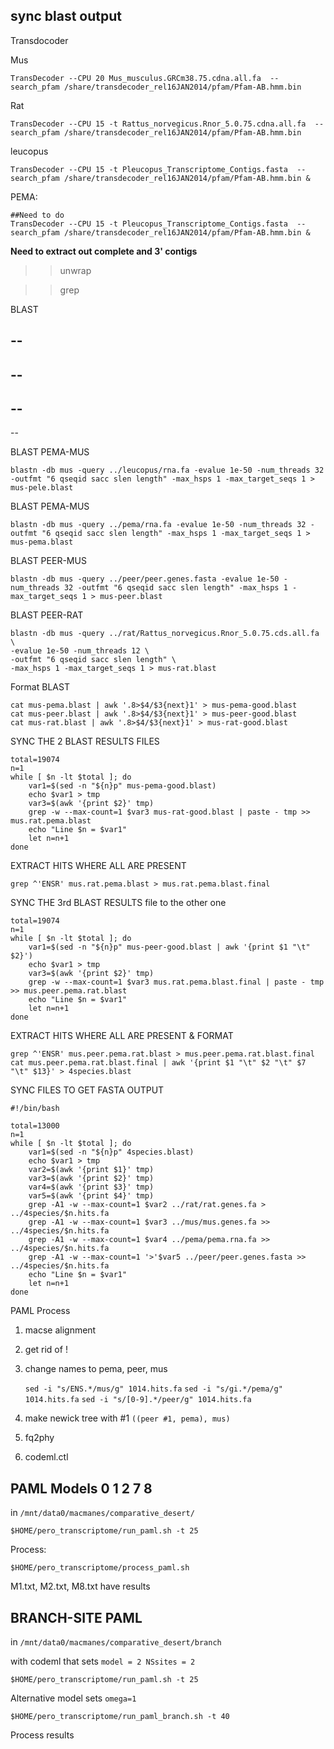 sync blast output
-

Transdocoder

Mus

	TransDecoder --CPU 20 Mus_musculus.GRCm38.75.cdna.all.fa  --search_pfam /share/transdecoder_rel16JAN2014/pfam/Pfam-AB.hmm.bin
Rat

	TransDecoder --CPU 15 -t Rattus_norvegicus.Rnor_5.0.75.cdna.all.fa  --search_pfam /share/transdecoder_rel16JAN2014/pfam/Pfam-AB.hmm.bin
leucopus

	TransDecoder --CPU 15 -t Pleucopus_Transcriptome_Contigs.fasta  --search_pfam /share/transdecoder_rel16JAN2014/pfam/Pfam-AB.hmm.bin &	
PEMA:

	##Need to do
	TransDecoder --CPU 15 -t Pleucopus_Transcriptome_Contigs.fasta  --search_pfam /share/transdecoder_rel16JAN2014/pfam/Pfam-AB.hmm.bin &

**Need to extract out complete and 3' contigs**

>> unwrap

>> grep

BLAST


--
--
--
--
--
--
--

BLAST PEMA-MUS

	blastn -db mus -query ../leucopus/rna.fa -evalue 1e-50 -num_threads 32 -outfmt "6 qseqid sacc slen length" -max_hsps 1 -max_target_seqs 1 > mus-pele.blast


BLAST PEMA-MUS

	blastn -db mus -query ../pema/rna.fa -evalue 1e-50 -num_threads 32 -outfmt "6 qseqid sacc slen length" -max_hsps 1 -max_target_seqs 1 > mus-pema.blast
	
BLAST PEER-MUS

	blastn -db mus -query ../peer/peer.genes.fasta -evalue 1e-50 -num_threads 32 -outfmt "6 qseqid sacc slen length" -max_hsps 1 -max_target_seqs 1 > mus-peer.blast

BLAST PEER-RAT

	blastn -db mus -query ../rat/Rattus_norvegicus.Rnor_5.0.75.cds.all.fa \
	-evalue 1e-50 -num_threads 12 \
	-outfmt "6 qseqid sacc slen length" \
	-max_hsps 1 -max_target_seqs 1 > mus-rat.blast

Format BLAST

	cat mus-pema.blast | awk '.8>$4/$3{next}1' > mus-pema-good.blast
	cat mus-peer.blast | awk '.8>$4/$3{next}1' > mus-peer-good.blast
	cat mus-rat.blast | awk '.8>$4/$3{next}1' > mus-rat-good.blast
	

SYNC THE 2 BLAST RESULTS FILES

	total=19074
	n=1
	while [ $n -lt $total ]; do
		var1=$(sed -n "${n}p" mus-pema-good.blast)
		echo $var1 > tmp
		var3=$(awk '{print $2}' tmp)
		grep -w --max-count=1 $var3 mus-rat-good.blast | paste - tmp >> mus.rat.pema.blast
		echo "Line $n = $var1"
		let n=n+1
	done


EXTRACT HITS WHERE ALL ARE PRESENT

	grep ^'ENSR' mus.rat.pema.blast > mus.rat.pema.blast.final



SYNC THE 3rd BLAST RESULTS file to the other one

	total=19074
	n=1
	while [ $n -lt $total ]; do
		var1=$(sed -n "${n}p" mus-peer-good.blast | awk '{print $1 "\t" $2}')
		echo $var1 > tmp
		var3=$(awk '{print $2}' tmp)
		grep -w --max-count=1 $var3 mus.rat.pema.blast.final | paste - tmp >> mus.peer.pema.rat.blast
		echo "Line $n = $var1"
		let n=n+1
	done





EXTRACT HITS WHERE ALL ARE PRESENT & FORMAT

	grep ^'ENSR' mus.peer.pema.rat.blast > mus.peer.pema.rat.blast.final
	cat mus.peer.pema.rat.blast.final | awk '{print $1 "\t" $2 "\t" $7 "\t" $13}' > 4species.blast





SYNC FILES TO GET FASTA OUTPUT	

	#!/bin/bash

	total=13000
	n=1
	while [ $n -lt $total ]; do
		var1=$(sed -n "${n}p" 4species.blast)
		echo $var1 > tmp
		var2=$(awk '{print $1}' tmp)
		var3=$(awk '{print $2}' tmp)
		var4=$(awk '{print $3}' tmp)
		var5=$(awk '{print $4}' tmp)
		grep -A1 -w --max-count=1 $var2 ../rat/rat.genes.fa > ../4species/$n.hits.fa
		grep -A1 -w --max-count=1 $var3 ../mus/mus.genes.fa >> ../4species/$n.hits.fa
		grep -A1 -w --max-count=1 $var4 ../pema/pema.rna.fa >> ../4species/$n.hits.fa
		grep -A1 -w --max-count=1 '>'$var5 ../peer/peer.genes.fasta >> ../4species/$n.hits.fa
		echo "Line $n = $var1"
		let n=n+1
	done


PAML Process

1. macse alignment
2. get rid of !
3. change names to pema, peer, mus

	`sed -i "s/ENS.*/mus/g" 1014.hits.fa`
	`sed -i "s/gi.*/pema/g" 1014.hits.fa`
	`sed -i "s/[0-9].*/peer/g" 1014.hits.fa`
4. make newick tree with #1
	`((peer #1, pema), mus)`
5. fq2phy
6. codeml.ctl


PAML Models 0 1 2 7 8
-	

 in `/mnt/data0/macmanes/comparative_desert/`
 
	$HOME/pero_transcriptome/run_paml.sh -t 25

Process:

	$HOME/pero_transcriptome/process_paml.sh

M1.txt, M2.txt, M8.txt have results


BRANCH-SITE PAML
-

in `/mnt/data0/macmanes/comparative_desert/branch`

with codeml that sets `model = 2 NSsites = 2`

	$HOME/pero_transcriptome/run_paml.sh -t 25
	
Alternative model sets `omega=1`

	$HOME/pero_transcriptome/run_paml_branch.sh -t 40

Process results






















